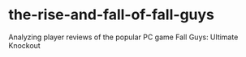 # the-rise-and-fall-of-fall-guys
 Analyzing player reviews of the popular PC game Fall Guys: Ultimate Knockout
